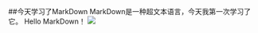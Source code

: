 ##今天学习了MarkDown
MarkDown是一种超文本语言，今天我第一次学习了它。
Hello MarkDown！
![](https://qgt-style.oss-cn-hangzhou.aliyuncs.com/newcoursep4/g1/g1-2-2/tenor.gif)
